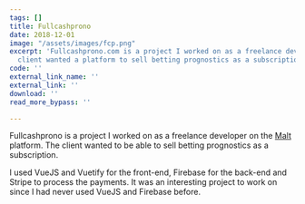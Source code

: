 ```yaml
---
tags: []
title: Fullcashprono
date: 2018-12-01
image: "/assets/images/fcp.png"
excerpt: 'Fullcashprono.com is a project I worked on as a freelance developer. The
  client wanted a platform to sell betting prognostics as a subscription. '
code: ''
external_link_name: ''
external_link: ''
download: ''
read_more_bypass: ''

---
```

Fullcashprono is a project I worked on as a freelance developer on the [Malt](https://www.malt.fr/profile/armandduparclocmaria) platform. The client wanted to be able to sell betting prognostics as a subscription.  

I used VueJS and Vuetify for the front-end, Firebase for the back-end and Stripe to process the payments. It was an interesting project to work on since I had never used VueJS and Firebase before.